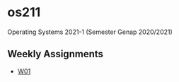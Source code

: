 # os211
 Operating Systems 2021-1 (Semester Genap 2020/2021)
 
 ## Weekly Assignments
 * [W01](https://rafimoreno.github.io/os211/W01)
